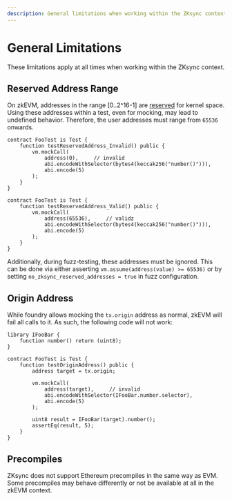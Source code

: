 ```yaml
---
description: General limitations when working within the ZKsync context in foundry-zksync.
---
```


# General Limitations

These limitations apply at all times when working within the ZKsync context.

## Reserved Address Range

On zkEVM, addresses in the range [0..2^16-1] are [reserved](https://docs.zksync.io/zk-stack/components/zksync-evm/bootloader#system-contracts) for kernel space. Using these addresses within a test, even for mocking, may lead to undefined behavior.
Therefore, the user addresses must range from `65536` onwards.

```solidity
contract FooTest is Test {
    function testReservedAddress_Invalid() public {
        vm.mockCall(
            address(0),     // invalid
            abi.encodeWithSelector(bytes4(keccak256("number()"))),
            abi.encode(5)
        );
    }
}
```

```solidity
contract FooTest is Test {
    function testReservedAddress_Valid() public {
        vm.mockCall(
            address(65536),     // validz
            abi.encodeWithSelector(bytes4(keccak256("number()"))),
            abi.encode(5)
        );
    }
}
```

Additionally, during fuzz-testing, these addresses must be ignored. This can be done via either asserting `vm.assume(address(value) >= 65536)` or by setting `no_zksync_reserved_addresses = true` in fuzz configuration.

## Origin Address

While foundry allows mocking the `tx.origin` address as normal, zkEVM will fail all calls to it. As such, the following code will not work:

```solidity
library IFooBar {
    function number() return (uint8);
}

contract FooTest is Test {
    function testOriginAddress() public {
        address target = tx.origin;

        vm.mockCall(
            address(target),     // invalid
            abi.encodeWithSelector(IFooBar.number.selector),
            abi.encode(5)
        );

        uint8 result = IFooBar(target).number();
        assertEq(result, 5);
    }
}
```

## Precompiles

ZKsync does not support Ethereum precompiles in the same way as EVM. Some precompiles may behave differently or not be available at all in the zkEVM context.